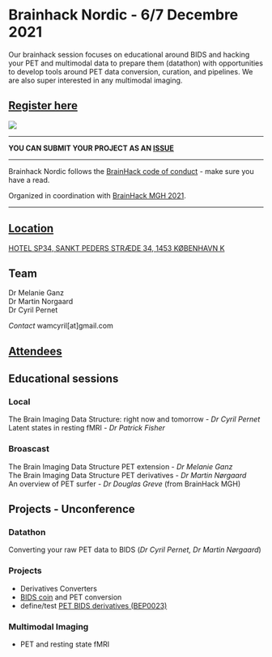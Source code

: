 # Brainhack Nordic - 6/7 Decembre 2021

Our brainhack session focuses on educational around BIDS and hacking your PET and multimodal data to prepare them (datathon) with opportunities to develop tools around PET data conversion, curation, and pipelines. We are also super interested in any multimodal imaging.

## [Register here](https://openneuropet.github.io/brainhack/)

<img src="https://github.com/openneuropet/outreach/blob/main/Brainhack-Nordic2021/braindk_small.png">

----------------------------------------------------------------------------------------------------
   **YOU CAN SUBMIT YOUR PROJECT AS AN [ISSUE](https://github.com/openneuropet/outreach/issues/new/choose)**

----------------------------------------------------------------------------------------------------    
Brainhack Nordic follows the [BrainHack code of conduct](https://github.com/openneuropet/outreach/blob/main/Brainhack-Nordic2021/code_of_conduct.md) - make sure you have a read.  

Organized in coordination with [BrainHack MGH 2021](https://github.com/openneuropet/outreach/tree/main/Brainhack-MGH2021).

----------------------------------------------------------------------------------------------------  
## [Location](https://github.com/openneuropet/outreach/blob/main/Brainhack-Nordic2021/location.md)

[HOTEL SP34, SANKT PEDERS STRÆDE 34, 1453 KØBENHAVN K](https://www.brochner-hotels.dk/hotel-sp34/)

## Team

Dr Melanie Ganz  
Dr Martin Norgaard  
Dr Cyril Pernet  

_Contact_ wamcyril[at]gmail.com


## [Attendees](https://github.com/openneuropet/outreach/blob/main/Brainhack-Nordic2021/attendees.md)

## Educational sessions

### Local

The Brain Imaging Data Structure: right now and tomorrow - _Dr Cyril Pernet_  
Latent states in resting fMRI - _Dr Patrick Fisher_

### Broascast

The Brain Imaging Data Structure PET extension - _Dr Melanie Ganz_   
The Brain Imaging Data Structure PET derivatives - _Dr Martin Nørgaard_   
An overview of PET surfer - _Dr Douglas Greve_ (from BrainHack MGH)

## Projects - Unconference

### Datathon

Converting your raw PET data to BIDS (_Dr Cyril Pernet, Dr Martin Nørgaard_)  

### Projects

- Derivatives Converters
- [BIDS coin](https://github.com/Donders-Institute/bidscoin) and PET conversion
- define/test [PET BIDS derivatives (BEP0023)](https://docs.google.com/document/d/1yzsd1J9GT-aA0DWhdlgNr5LCu6_gvbjLyfvYq2FuxlY/edit)

### Multimodal Imaging

- PET and resting state fMRI




    
